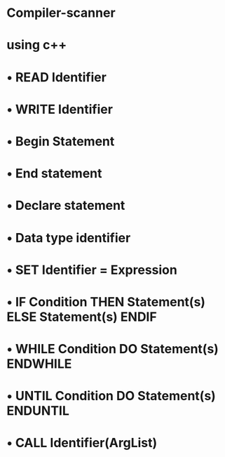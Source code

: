 # Compiler-scanner
# using c++
# •	READ Identifier
# •	WRITE Identifier
# •	Begin Statement
# •	End statement
# •	Declare statement
# •	Data type identifier
# •	SET Identifier = Expression
# •	IF Condition THEN Statement(s) ELSE Statement(s) ENDIF
# •	WHILE Condition DO Statement(s) ENDWHILE
# •	UNTIL Condition DO Statement(s) ENDUNTIL
# •	CALL Identifier(ArgList)
